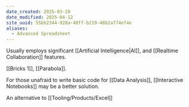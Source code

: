 ```yaml
---
date_created: 2025-03-28
date_modified: 2025-04-12
site_uuid: 55bb2344-928a-40ff-b219-48b2a774ef4e
aliases:
  - Advanced Spreadsheet
---
```


Usually employs significant [[Artificial Intelligence|AI]], and [[Realtime Collaboration]] features.  

[[Bricks 1]], [[Parabola]].

For those unafraid to write basic code for [[Data Analysis]], [[Interactive Notebooks]] may be a better solution.  

An alternative to [[Tooling/Products/Excel]]